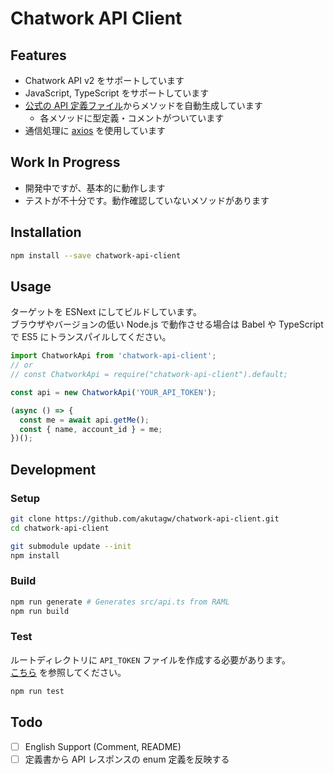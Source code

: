 # Chatwork API Client

## Features

- Chatwork API v2 をサポートしています
- JavaScript, TypeScript をサポートしています
- [公式の API 定義ファイル](https://github.com/chatwork/api/blob/master/RAML/api-ja.raml)からメソッドを自動生成しています
  - 各メソッドに型定義・コメントがついています
- 通信処理に [axios](https://github.com/axios/axios) を使用しています

## Work In Progress

- 開発中ですが、基本的に動作します
- テストが不十分です。動作確認していないメソッドがあります

## Installation

```sh
npm install --save chatwork-api-client
```

## Usage

ターゲットを ESNext にしてビルドしています。<br>
ブラウザやバージョンの低い Node.js で動作させる場合は Babel や TypeScript で ES5 にトランスパイルしてください。

```typescript
import ChatworkApi from 'chatwork-api-client';
// or
// const ChatworkApi = require("chatwork-api-client").default;

const api = new ChatworkApi('YOUR_API_TOKEN');

(async () => {
  const me = await api.getMe();
  const { name, account_id } = me;
})();
```

## Development

### Setup

```sh
git clone https://github.com/akutagw/chatwork-api-client.git
cd chatwork-api-client

git submodule update --init
npm install
```

### Build

```sh
npm run generate # Generates src/api.ts from RAML
npm run build
```

### Test

ルートディレクトリに `API_TOKEN` ファイルを作成する必要があります。<br>
[こちら](https://github.com/akutagw/chatwork-api-client/blob/master/_API_TOKEN) を参照してください。

```sh
npm run test
```

## Todo

- [ ] English Support (Comment, README)
- [ ] 定義書から API レスポンスの enum 定義を反映する
